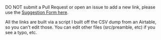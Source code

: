 DO NOT submit a Pull Request or open an issue to add a new link, please use the [Suggestion Form here](https://airtable.com/shryEZ28iLgjBbTCE).

All the links are built via a script I built off the CSV dump from an Airtable, so you can't edit those.  You can edit other files (src/preamble, etc) if you see a typo, etc.

